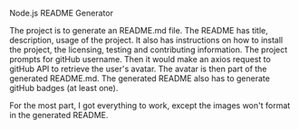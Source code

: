Node.js README Generator

The project is to generate an README.md file.  The README has title, description, usage of the project.  It also has instructions on how to install the project, the licensing, testing and contributing information.  The project prompts for gitHub username.  Then it would make an axios request to gitHub API to retrieve the user's avatar.  The avatar is then part of the generated README.md.  The generated README also has to generate gitHub badges (at least one).

For the most part, I got everything to work, except the images won't format in the generated README.